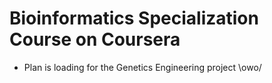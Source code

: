 # Bioinformatics Specialization Course on Coursera

- Plan is loading for the Genetics Engineering project \owo/

